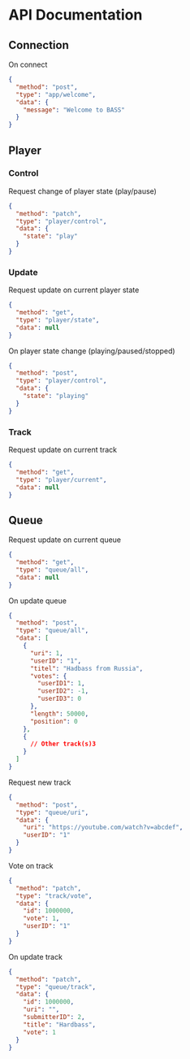 # API Documentation

## Connection
On connect
```json
{
  "method": "post",
  "type": "app/welcome",
  "data": {
    "message": "Welcome to BASS"
  }
}
```


## Player

### Control
Request change of player state (play/pause)
```json
{
  "method": "patch",
  "type": "player/control",
  "data": {
    "state": "play"
  }
}
```


### Update
Request update on current player state
```json
{
  "method": "get",
  "type": "player/state",
  "data": null
}
```

On player state change (playing/paused/stopped)
```json
{
  "method": "post",
  "type": "player/control",
  "data": {
    "state": "playing"
  }
}
```

### Track
Request update on current track
```json
{
  "method": "get",
  "type": "player/current",
  "data": null
}
```

## Queue
Request update on current queue
```json
{
  "method": "get",
  "type": "queue/all",
  "data": null
}
```

On update queue
```json
{
  "method": "post",
  "type": "queue/all",
  "data": [
    {
      "uri": 1,
      "userID": "1",
      "titel": "Hadbass from Russia",
      "votes": {
        "userID1": 1,
        "userID2": -1,
        "userID3": 0
      },
      "length": 50000,
      "position": 0
    },
    {
      // Other track(s)3
    }
  ]
}
```

Request new track
```json
{
  "method": "post",
  "type": "queue/uri",
  "data": {
    "uri": "https://youtube.com/watch?v=abcdef",
    "userID": "1"
  }
}
```

Vote on track
```json
{
  "method": "patch",
  "type": "track/vote",
  "data": {
    "id": 1000000,
    "vote": 1,
    "userID": "1"
  }
}
```

On update track
```json
{
  "method": "patch",
  "type": "queue/track",
  "data": {
    "id": 1000000,
    "uri": "",
    "submitterID": 2,
    "title": "Hardbass",
    "vote": 1
  }
}
```